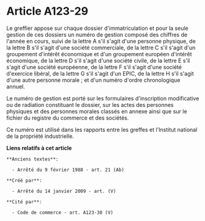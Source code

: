 # Article A123-29

Le greffier appose sur chaque dossier d'immatriculation et pour la seule gestion de ces dossiers un numéro de gestion composé
des chiffres de l'année en cours, suivi de la lettre A s'il s'agit d'une personne physique, de la lettre B s'il s'agit d'une
société commerciale, de la lettre C s'il s'agit d'un groupement d'intérêt économique et d'un groupement européen d'intérêt
économique, de la lettre D s'il s'agit d'une société civile, de la lettre E s'il s'agit d'une société européenne, de la
lettre F s'il s'agit d'une société d'exercice libéral, de la lettre G s'il s'agit d'un EPIC, de la lettre H s'il s'agit d'une
autre personne morale ; et d'un numéro d'ordre chronologique annuel.

Le numéro de gestion est porté sur les formulaires d'inscription modificative ou de radiation constituant le dossier, sur les
actes des personnes physiques et des personnes morales classés en annexe ainsi que sur le fichier du registre du commerce et
des sociétés.

Ce numéro est utilisé dans les rapports entre les greffes et l'Institut national de la propriété industrielle.

**Liens relatifs à cet article**

	**Anciens textes**:

	  - Arrêté du 9 février 1988 - art. 21 (Ab)

	**Créé par**:

	  - Arrêté du 14 janvier 2009 - art. (V)

	**Cité par**:

	  - Code de commerce - art. A123-30 (V)
